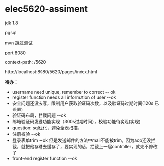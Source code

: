 # elec5620-assiment
jdk 1.8

pgsql

mvn 跳过测试

port 8080

context-path: /5620

http://localhost:8080/5620/pages/index.html

**待办：**
- username need unique, remember to correct -- ok
- register function needs all information of user --ok
- 安全问题还没去写，限制用户获取验证码次数，以及验证码过期时间(120s 已设置)
- 验证码布局，拦截问题 --ok
- 邮箱验证码发送功能实现（300s过期时间），校验功能待实现(实现)
- question: sql优化，避免全表扫描，
- 注册校验 --ok
- 登录表单trim --ok 但是发送邮件的方法中mail不能被trim，因为aop还没拦截，就把他存进去缓存了，要实现的话，拦截上一届controller，就先不修改了
- front-end register function --ok
